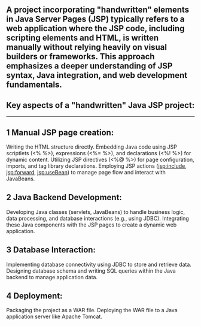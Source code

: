 A project incorporating "handwritten" elements in Java Server Pages (JSP) typically refers to a web application where the JSP code, including scripting elements and HTML, is written manually without relying heavily on visual builders or frameworks. This approach emphasizes a deeper understanding of JSP syntax, Java integration, and web development fundamentals.
----
## Key aspects of a "handwritten" Java JSP project:
----
## 1 Manual JSP page creation:
Writing the HTML structure directly.
Embedding Java code using JSP scriptlets (<% %>), expressions (<%= %>), and declarations (<%! %>) for dynamic content.
Utilizing JSP directives (<%@ %>) for page configuration, imports, and tag library declarations.
Employing JSP actions (<jsp:include>, <jsp:forward>, <jsp:useBean>) to manage page flow and interact with JavaBeans.
## 2 Java Backend Development:
Developing Java classes (servlets, JavaBeans) to handle business logic, data processing, and database interactions (e.g., using JDBC).
Integrating these Java components with the JSP pages to create a dynamic web application.
## 3 Database Interaction:
Implementing database connectivity using JDBC to store and retrieve data.
Designing database schema and writing SQL queries within the Java backend to manage application data.
## 4 Deployment:
Packaging the project as a WAR file.
Deploying the WAR file to a Java application server like Apache Tomcat.
